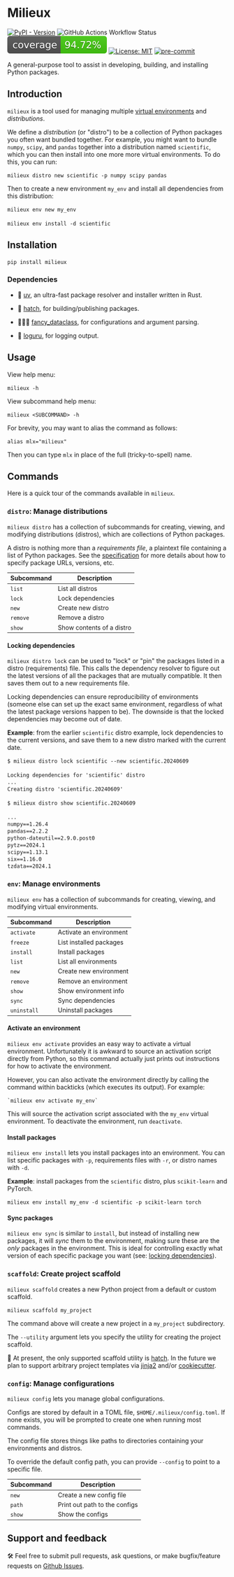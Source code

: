 # Milieux

[![PyPI - Version](https://img.shields.io/pypi/v/milieux)](https://pypi.org/project/milieux)
![GitHub Actions Workflow Status](https://img.shields.io/github/actions/workflow/status/jeremander/milieux/workflow.yml)
![Coverage Status](https://github.com/jeremander/milieux/raw/coverage-badge/coverage-badge.svg)
[![License: MIT](https://img.shields.io/badge/License-MIT-yellow.svg)](https://raw.githubusercontent.com/jeremander/milieux/main/LICENSE)
[![pre-commit](https://img.shields.io/badge/pre--commit-enabled-brightgreen?logo=pre-commit)](https://github.com/pre-commit/pre-commit)

A general-purpose tool to assist in developing, building, and installing Python packages.

## Introduction

`milieux` is a tool used for managing multiple [virtual environments](https://realpython.com/python-virtual-environments-a-primer/#why-do-you-need-virtual-environments) and *distributions*.

We define a *distribution* (or "distro") to be a collection of Python packages you often want bundled together. For example, you might want to bundle `numpy`, `scipy`, and `pandas` together into a distribution named `scientific`, which you can then install into one more more virtual environments. To do this, you can run:

```shell
milieux distro new scientific -p numpy scipy pandas
```

Then to create a new environment `my_env` and install all dependencies from this distribution:

```shell
milieux env new my_env

milieux env install -d scientific
```

## Installation

```shell
pip install milieux
```

### Dependencies

- 🦀 [uv](https://github.com/astral-sh/uv), an ultra-fast package resolver and installer written in Rust.

- 🐍 [hatch](https://github.com/pypa/hatch), for building/publishing packages.

- 🤵🏻‍♂️ [fancy_dataclass](https://fancy-dataclass.readthedocs.io/en/latest/), for configurations and argument parsing.

- 🧘 [loguru](https://loguru.readthedocs.io/en/stable/), for logging output.

## Usage

View help menu:

```shell
milieux -h
```

View subcommand help menu:

```text
milieux <SUBCOMMAND> -h
```

For brevity, you may want to alias the command as follows:

```shell
alias mlx="milieux"
```

Then you can type `mlx` in place of the full (tricky-to-spell) name.

## Commands

Here is a quick tour of the commands available in `milieux`.

### `distro`: Manage distributions

`milieux distro` has a collection of subcommands for creating, viewing, and modifying distributions (distros), which are collections of Python packages.

A distro is nothing more than a *requirements file*, a plaintext file containing a list of Python packages. See the [specification](https://pip.pypa.io/en/stable/reference/requirements-file-format/) for more details about how to specify package URLs, versions, etc.

| Subcommand  | Description |
| ----------- | ----------- |
| `list`      | List all distros |
| `lock`      | Lock dependencies |
| `new`       | Create new distro |
| `remove`    | Remove a distro |
| `show`      | Show contents of a distro |

#### Locking dependencies

`milieux distro lock` can be used to "lock" or "pin" the packages listed in a distro (requirements) file. This calls the dependency resolver to figure out the latest versions of all the packages that are mutually compatible. It then saves them out to a new requirements file.

Locking dependencies can ensure reproducibility of environments (someone else can set up the exact same environment, regardless of what the latest package versions happen to be). The downside is that the locked dependencies may become out of date.

**Example**: from the earlier `scientific` distro example, lock dependencies to the current versions, and save them to a new distro marked with the current date.

```shell
$ milieux distro lock scientific --new scientific.20240609

Locking dependencies for 'scientific' distro
...
Creating distro 'scientific.20240609'

$ milieux distro show scientific.20240609

...
numpy==1.26.4
pandas==2.2.2
python-dateutil==2.9.0.post0
pytz==2024.1
scipy==1.13.1
six==1.16.0
tzdata==2024.1
```

### `env`: Manage environments

`milieux env` has a collection of subcommands for creating, viewing, and modifying virtual environments.

| Subcommand  | Description |
| ----------- | ----------- |
| `activate`  | Activate an environment |
| `freeze`    | List installed packages |
| `install`   | Install packages |
| `list`      | List all environments |
| `new`       | Create new environment |
| `remove`    | Remove an environment |
| `show`      | Show environment info |
| `sync`      | Sync dependencies |
| `uninstall` | Uninstall packages |

#### Activate an environment

`milieux env activate` provides an easy way to activate a virtual environment. Unfortunately it is awkward to source an activation script directly from Python, so this command actually just prints out instructions for how to activate the environment.

However, you can also activate the environment directly by calling the command within backticks (which executes its output). For example:

```shell
`milieux env activate my_env`
```

This will source the activation script associated with the `my_env` virtual environment. To deactivate the environment, run `deactivate`.

#### Install packages

`milieux env install` lets you install packages into an environment. You can list specific packages with `-p`, requirements files with `-r`, or distro names with `-d`.

**Example**: install packages from the `scientific` distro, plus `scikit-learn` and PyTorch.

```shell
milieux env install my_env -d scientific -p scikit-learn torch
```

#### Sync packages

`milieux env sync` is similar to `install`, but instead of installing new packages, it will *sync* them to the environment, making sure these are the *only* packages in the environment. This is ideal for controlling exactly what version of each specific package you want (see: [locking dependencies](#locking-dependencies)).

### `scaffold`: Create project scaffold

`milieux scaffold` creates a new Python project from a default or custom scaffold.

```shell
milieux scaffold my_project
```

The command above will create a new project in a `my_project` subdirectory.

The `--utility` argument lets you specify the utility for creating the project scaffold.

🚧 At present, the only supported scaffold utility is [hatch](https://hatch.pypa.io/latest). In the future we plan to support arbitrary project templates via [jinja2](https://jinja.palletsprojects.com/en/3.1.x/) and/or [cookiecutter](https://cookiecutter.readthedocs.io/en/stable/).

### `config`: Manage configurations

`milieux config` lets you manage global configurations.

Configs are stored by default in a TOML file, `$HOME/.milieux/config.toml`. If none exists, you will be prompted to create one when running most commands.

The config file stores things like paths to directories containing your environments and distros.

To override the default config path, you can provide `--config` to point to a specific file.

| Subcommand | Description |
| ---------- | ----------- |
| `new`      | Create a new config file |
| `path`     | Print out path to the configs |
| `show`     | Show the configs |

## Support and feedback

🛠️ Feel free to submit pull requests, ask questions, or make bugfix/feature requests on [Github Issues](https://github.com/jeremander/milieux/issues).

